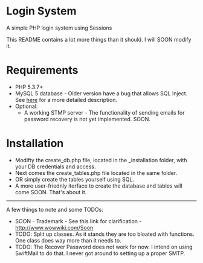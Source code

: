 Login System
===========

A simple PHP login system using Sessions

This README contains a lot more things than it should. I will SOON modify it.

Requirements
===========
 - PHP 5.3.7+
 - MySQL 5 database - Older version have a bug that allows SQL Inject. See [here](https://stackoverflow.com/questions/134099/are-pdo-prepared-statements-sufficient-to-prevent-sql-injection) for a more detailed description.
 - Optional:
	- A working STMP server - The functionality of sending emails for password recovery is not yet implemented. SOON.

Installation
===========
 - Modifty the create_db.php file, located in the _installation folder, with your DB credentials and access.
 - Next comes the  create_tables.php file located in the same folder.
 -  OR simply create the tables yourself using SQL.
 -  A more user-friednly iterface to create the database and tables will come SOON.
That's about it.

----

A few things to note and some TODOs:
   - SOON - Trademark - See this link for clarification - http://www.wowwiki.com/Soon
   - TODO: Split up classes. As it stands they are too bloated with functions. One class does way more than it needs to.
   - TODO: The Recover Password does not work for now. I intend on using SwiftMail to do that. I never got around to setting up a proper SMTP.

